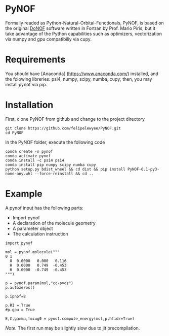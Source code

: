 # PyNOF

Formally readed as Python-Natural-Orbital-Functionals, PyNOF, is based on the original [DoNOF](https://github.com/DoNOF/DoNOFsw/) software written in Fortran by Prof. Mario Piris, but it take advantage of the Python capabilities such as optimizers, vectorization via numpy and gpu compatibiliy via cupy.

# Requirements

You should have [Anaconda] (https://www.anaconda.com/) installed, and the folowing libreries: psi4, numpy, scipy, numba, cupy; then, you may install pynof via pip.

# Installation

First, clone PyNOF from github and change to the project directory
~~~
git clone https://github.com/felipelewyee/PyNOF.git
cd PyNOF
~~~

In the PyNOF folder, execute the following code
~~~
conda create -n pynof
conda activate pynof
conda install -c psi4 psi4
conda install pip numpy scipy numba cupy
python setup.py bdist_wheel && cd dist && pip install PyNOF-0.1-py3-none-any.whl --force-reinstall && cd ..
~~~

# Example

A pynof input has the following parts:
- Import pynof
- A declaration of the molecule geometry
- A parameter object
- The calculation instruction

~~~
import pynof

mol = pynof.molecule("""
0 1
  O  0.0000   0.000   0.116
  H  0.0000   0.749  -0.453
  H  0.0000  -0.749  -0.453
""")

p = pynof.param(mol,"cc-pvdz")
p.autozeros()

p.ipnof=8

p.RI = True
#p.gpu = True

E,C,gamma,fmiug0 = pynof.compute_energy(mol,p,hfidr=True)
~~~

*Note.* The first run may be slightly slow due to jit precompilation.

